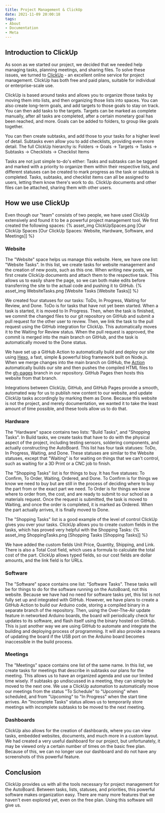 ```yaml
---
title: Project Management & ClickUp
date: 2021-11-09 20:00:18
tags:
- About
- Documentation
- Meta
---
```

## Introduction to ClickUp
As soon as we started our project, we decided that we needed help managing tasks, planning meetings, and sharing files. To solve these issues, we turned to [ClickUp](https://clickup.com) - an excellent online service for project management. ClickUp has both free and paid plans, suitable for individual or enterprise-scale use.

ClickUp is based around tasks and allows you to organize those tasks by moving them into lists, and then organizing those lists into spaces. You can also create long-term goals, and add targets to those goals to stay on track. You can then add tasks to the targets. Targets can be marked as complete manually, after all tasks are completed, after a certain monetary goal has been reached, and more. Goals can be added to folders, to group like goals together.

You can then create subtasks, and add those to your tasks for a higher level of detail. Subtasks even allow you to add checklists, providing even more detail. The full ClickUp hierarchy is: 
Folders -> Goals -> Targets -> Tasks -> Subtasks -> Checklists -> Checklist Items

Tasks are not just simple to-do's either: Tasks and subtasks can be tagged and marked with a priority to organize them within their respective lists, and different statuses can be created to mark progress as the task or subtask is completed. Tasks, subtasks, and checklist items can all be assigned to users, letting them know there's work to do. ClickUp documents and other files can be attached, sharing them with other users.

## How we use ClickUp
Even though our "team" consists of two people, we have used ClickUp extensively and found it to be a powerful project management tool. We first created the following spaces:
{% asset_img ClickUpSpaces.png [Our ClickUp Spaces [Our ClickUp Spaces: Website, Hardware, Software, and Meetings]] %}

### Website
The "Website" space helps us manage this website. Here, we have one list: "Website Tasks". In this list, we create tasks for website management and the creation of new posts, such as this one. When writing new posts, we first create ClickUp documents and attach them to the respective task. This allows us to easily share the page, so we can both make edits before transferring the site to the actual code and pushing it to GitHub.
{% asset_img WebsiteTasks.png [Website Tasks [Website Tasks]] %}

We created four statuses for our tasks: ToDo, In Progress, Waiting for Review, and Done. ToDo is for tasks that have not yet been started. When a task is started, it is moved to In Progress. Then, when the task is finished, we commit the changed files to our git repository on GitHub and submit a pull request for the other user to review. Then, we link the task to the pull request using the GitHub integration for ClickUp. This automatically moves it to the Waiting for Review status. When the pull request is approved, the commit is merged into the main branch on GitHub, and the task is automatically moved to the Done status.

We have set up a GitHub Action to automatically build and deploy our site using [Hexo](https://hexo.io), a fast, simple & powerful blog framework built on Node.js. When we merge changes into the main branch on GitHub, the [Action](https://github.com/MRegirouard/AutoBoard-Website/blob/main/.github/workflows/deploy.yml) automatically builds our site and then pushes the compiled HTML files to the [gh-pages](https://github.com/MRegirouard/AutoBoard-Website/tree/gh-pages) branch in our repository. GitHub Pages then hosts this website from that branch.

Integrations between ClickUp, GitHub, and GitHub Pages provide a smooth, automated way for us to publish new content to our website, and update ClickUp tasks accordingly by marking them as Done. Because this website is not the project, and merely documentation, we wanted it to take the least amount of time possible, and these tools allow us to do that.

### Hardware
The "Hardware" space contains two lists: "Build Tasks", and "Shopping Tasks". In Build tasks, we create tasks that have to do with the physical aspect of the project, including testing sensors, soldering components, and actually constructing the AutoBoard. This list has four task statuses: ToDo, In Progress, Waiting, and Done. These statuses are similar to the Website statuses, except that "Waiting" is for waiting on things that we can't control, such as waiting for a 3D Print or a CNC job to finish.

The "Shopping Tasks" list is for things to buy. It has five statuses: To Confirm, To Order, Waiting, Ordered, and Done. To Confirm is for things we know we need to buy but are still in the process of deciding where to buy the part from or the exact part we need. To Order is for things we know where to order from, the cost, and are ready to submit to our school as a materials request. Once the request is submitted, the task is moved to Waiting, and once the order is completed, it is marked as Ordered. When the part actually arrives, it is finally moved to Done.

The "Shopping Tasks" list is a good example of the level of control ClickUp gives you over your tasks. ClickUp allows you to create custom fields in the tasks, which has proved very helpful with the Shopping Tasks:
{% asset_img ShoppingTasks.png [Shopping Tasks [Shopping Tasks]] %}

We have added the custom fields Unit Price, Quantity, Shipping, and Link. There is also a Total Cost field, which uses a formula to calculate the total cost of the part. ClickUp allows typed fields, so our cost fields are dollar amounts, and the link field is for URLs.

### Software
The "Software" space contains one list: "Software Tasks". These tasks will be for things to do for the software running on the AutoBoard, not this website. Because we have had no need for software tasks yet, this list is not fully set up and integrated with GitHub. However, we have plans to create a GitHub Action to build our Arduino code, storing a compiled binary in a separate branch of the repository. Then, using the Over-The-Air update feature in networked Arduino boards, the board will periodically check for updates to its software, and flash itself using the binary hosted on GitHub. This is just another way we are using GitHub to automate and integrate the building and deploying process of programming. It will also provide a means of updating the board if the USB port on the Arduino board becomes inaccessible in the build process.

### Meetings
The "Meetings" space contains one list of the same name. In this list, we create tasks for meetings that describe in subtasks our plans for the meeting. This allows us to have an organized agenda and use our limited time wisely. If subtasks go undiscussed in a meeting, they can simply be moved to the next one. We use a ClickUp automation to automatically move our meetings from the status "To Schedule" to "Upcoming" when scheduled, and from "Upcoming" to "In Progress" when the start time arrives. An "Incomplete Tasks" status allows us to temporarily store meetings with incomplete subtasks to be moved to the next meeting.

### Dashboards
ClickUp also allows for the creation of dashboards, where you can view tasks, embedded websites, documents, and much more in a custom layout. We had created a very useful dashboard for our project, but unfortunately, it may be viewed only a certain number of times on the basic free plan. Because of this, we can no longer use our dashboard and do not have any screenshots of this powerful feature.

## Conclusion
ClickUp provides us with all the tools necessary for project management for the AutoBoard. Between tasks, lists, statuses, and priorities, this powerful software makes organization easy. There are many more features that we haven't even explored yet, even on the free plan. Using this software will give us.
